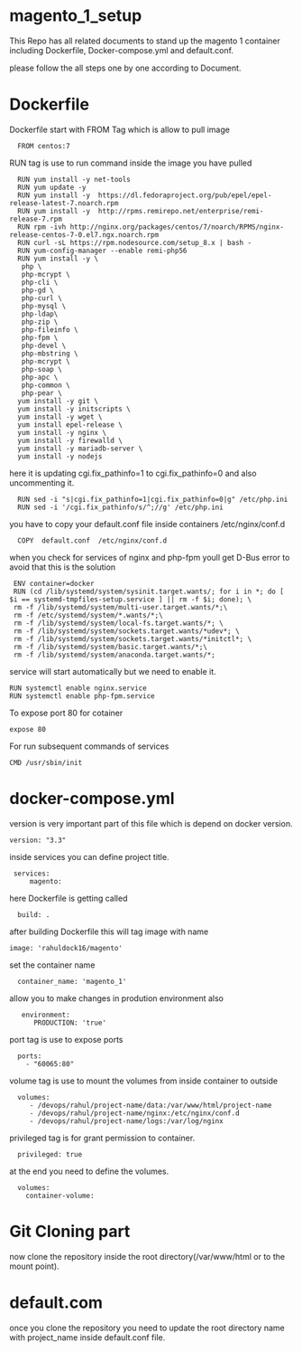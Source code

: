 # magento_1_setup
This Repo has all related documents to stand up the magento 1 container including  Dockerfile, Docker-compose.yml and default.conf.

please follow the all steps one by one according to Document.
# Dockerfile 

Dockerfile start with FROM Tag which is allow to pull image

      FROM centos:7

RUN tag is use to run command inside the image you have pulled

      RUN yum install -y net-tools
      RUN yum update -y
      RUN yum install -y  https://dl.fedoraproject.org/pub/epel/epel-release-latest-7.noarch.rpm
      RUN yum install -y  http://rpms.remirepo.net/enterprise/remi-release-7.rpm
      RUN rpm -ivh http://nginx.org/packages/centos/7/noarch/RPMS/nginx-release-centos-7-0.el7.ngx.noarch.rpm
      RUN curl -sL https://rpm.nodesource.com/setup_8.x | bash -
      RUN yum-config-manager --enable remi-php56
      RUN yum install -y \
       php \
       php-mcrypt \
       php-cli \
       php-gd \
       php-curl \
       php-mysql \
       php-ldap\
       php-zip \
       php-fileinfo \
       php-fpm \
       php-devel \
       php-mbstring \
       php-mcrypt \
       php-soap \
       php-apc \
       php-common \
       php-pear \
      yum install -y git \
      yum install -y initscripts \
      yum install -y wget \
      yum install epel-release \
      yum install -y nginx \
      yum install -y firewalld \
      yum install -y mariadb-server \
      yum install -y nodejs
here it is updating cgi.fix_pathinfo=1 to cgi.fix_pathinfo=0 and also uncommenting it.

      RUN sed -i "s|cgi.fix_pathinfo=1|cgi.fix_pathinfo=0|g" /etc/php.ini
      RUN sed -i '/cgi.fix_pathinfo/s/^;//g' /etc/php.ini

you have to copy your default.conf file inside containers /etc/nginx/conf.d

      COPY  default.conf  /etc/nginx/conf.d

when you check for services of nginx and php-fpm youll get D-Bus error to avoid that this is the solution

     ENV container=docker
     RUN (cd /lib/systemd/system/sysinit.target.wants/; for i in *; do [ $i == systemd-tmpfiles-setup.service ] || rm -f $i; done); \
     rm -f /lib/systemd/system/multi-user.target.wants/*;\
     rm -f /etc/systemd/system/*.wants/*;\
     rm -f /lib/systemd/system/local-fs.target.wants/*; \
     rm -f /lib/systemd/system/sockets.target.wants/*udev*; \
     rm -f /lib/systemd/system/sockets.target.wants/*initctl*; \
     rm -f /lib/systemd/system/basic.target.wants/*;\
     rm -f /lib/systemd/system/anaconda.target.wants/*;

service will start automatically but we need to enable it.

    RUN systemctl enable nginx.service
    RUN systemctl enable php-fpm.service

To expose port 80 for cotainer

    expose 80

For  run subsequent commands of services

    CMD /usr/sbin/init


# docker-compose.yml

version is very important part of this file which is depend on docker version.

    version: "3.3"

inside services you can define project title.

     services:
         magento:
  
here Dockerfile is getting called   

      build: .  

after building Dockerfile this will tag image with name 

    image: 'rahuldock16/magento'    
    
set the container name 

      container_name: 'magento_1'        
      
allow you to make changes in prodution environment also

       environment:
          PRODUCTION: 'true'    
      
port tag is use to expose ports

      ports:
        - "60065:80"
      
 volume tag is use to mount the volumes from inside container to outside
      
      volumes:
         - /devops/rahul/project-name/data:/var/www/html/project-name
         - /devops/rahul/project-name/nginx:/etc/nginx/conf.d
         - /devops/rahul/project-name/logs:/var/log/nginx
       
privileged tag is for grant permission to container.

      privileged: true

at the end you need to  define the volumes.

      volumes:
        container-volume:
        
        
        
        
   #  Git Cloning part
  
  now clone the repository inside the root directory(/var/www/html or to the mount point).
  
  
  # default.com
  
  once you clone the repository you need to update the root directory name with project_name inside default.conf file.
  
 
